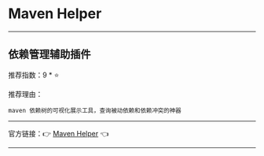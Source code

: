 # Maven Helper

---

## 依赖管理辅助插件

推荐指数：9 * ⭐

推荐理由：

    maven 依赖树的可视化展示工具，查询被动依赖和依赖冲突的神器

---



官方链接：👉 [Maven Helper](
https://plugins.jetbrains.com/plugin/7179-maven-helper
) 👈



---






















